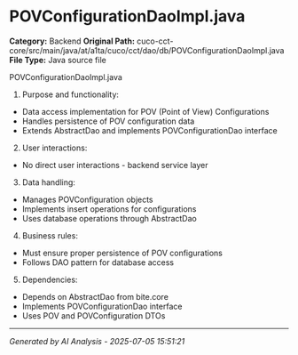 # POVConfigurationDaoImpl.java

**Category:** Backend
**Original Path:** cuco-cct-core/src/main/java/at/a1ta/cuco/cct/dao/db/POVConfigurationDaoImpl.java
**File Type:** Java source file

POVConfigurationDaoImpl.java
1. Purpose and functionality:
- Data access implementation for POV (Point of View) Configurations
- Handles persistence of POV configuration data
- Extends AbstractDao and implements POVConfigurationDao interface

2. User interactions:
- No direct user interactions - backend service layer

3. Data handling:
- Manages POVConfiguration objects
- Implements insert operations for configurations
- Uses database operations through AbstractDao

4. Business rules:
- Must ensure proper persistence of POV configurations
- Follows DAO pattern for database access

5. Dependencies:
- Depends on AbstractDao from bite.core
- Implements POVConfigurationDao interface
- Uses POV and POVConfiguration DTOs

---
*Generated by AI Analysis - 2025-07-05 15:51:21*
